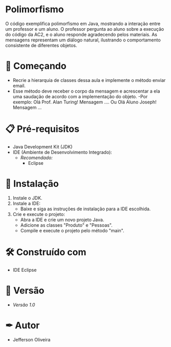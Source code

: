# Polimorfismo

O código exemplifica polimorfismo em Java, mostrando a interação entre um professor e um aluno. O professor pergunta ao aluno sobre a execução do código da AC2, e o aluno responde agradecendo pelos materiais. As mensagens representam um diálogo natural, ilustrando o comportamento consistente de diferentes objetos.

# 🚀 Começando

- Recrie a hierarquia de classes dessa aula e implemente o método enviar email.
- Esse método deve receber o corpo da mensagem e acrescentar a ela uma saudação de acordo com a implementação do objeto.
-Por exemplo:
  Olá Prof.  Alan Turing!
  Mensagem ….
  Ou
  Olá Aluno Joseph!
  Mensagem …
  
# 📋 Pré-requisitos

- Java Development Kit (JDK)
- IDE (Ambiente de Desenvolvimento Integrado):
  - *Recomendado:*
    - Eclipse

# 🔧 Instalação

1. Instale o JDK.
2. Instale a IDE:
   - Baixe e siga as instruções de instalação para a IDE escolhida.
3. Crie e execute o projeto:
   - Abra a IDE e crie um novo projeto Java.
   - Adicione as classes "Produto" e "Pessoas".
   - Compile e execute o projeto pelo método "main".

# 🛠 Construído com 

- IDE Eclipse

# 📌 Versão

- *Versão 1.0*

# ✒ Autor

- Jefferson Oliveira
